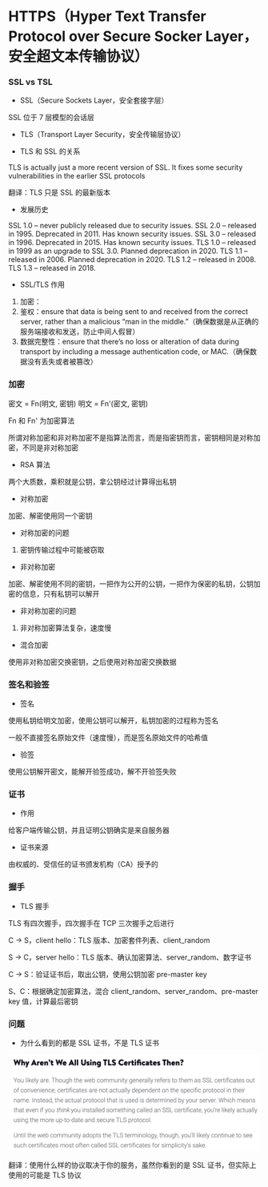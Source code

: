 # HTTPS（Hyper Text Transfer Protocol over Secure Socker Layer，安全超文本传输协议）


### SSL vs TSL

* SSL（Secure Sockets Layer，安全套接字层）

SSL 位于 7 层模型的会话层


* TLS（Transport Layer Security，安全传输层协议）


* TLS 和 SSL 的关系

TLS is actually just a more recent version of SSL. It fixes some security vulnerabilities in the earlier SSL protocols

翻译：TLS 只是 SSL 的最新版本


* 发展历史

SSL 1.0 – never publicly released due to security issues.
SSL 2.0 – released in 1995. Deprecated in 2011. Has known security issues.
SSL 3.0 – released in 1996. Deprecated in 2015. Has known security issues.
TLS 1.0 – released in 1999 as an upgrade to SSL 3.0. Planned deprecation in 2020.
TLS 1.1 – released in 2006. Planned deprecation in 2020.
TLS 1.2 – released in 2008.
TLS 1.3 – released in 2018.


* SSL/TLS 作用

1. 加密：
2. 鉴权：ensure that data is being sent to and received from the correct server, rather than a malicious “man in the middle.”（确保数据是从正确的服务端接收和发送，防止中间人假冒）
3. 数据完整性：ensure that there’s no loss or alteration of data during transport by including a message authentication code, or MAC.（确保数据没有丢失或者被篡改）


### 加密

密文 = Fn(明文, 密钥)             明文 = Fn'(密文, 密钥)

Fn 和 Fn' 为加密算法

所谓对称加密和非对称加密不是指算法而言，而是指密钥而言，密钥相同是对称加密，不同是非对称加密

* RSA 算法

两个大质数，乘积就是公钥，拿公钥经过计算得出私钥


* 对称加密

加密、解密使用同一个密钥


* 对称加密的问题

1. 密钥传输过程中可能被窃取


* 非对称加密

加密、解密使用不同的密钥，一把作为公开的公钥，一把作为保密的私钥，公钥加密的信息，只有私钥可以解开


* 非对称加密的问题

1. 非对称加密算法复杂，速度慢


* 混合加密

使用非对称加密交换密钥，之后使用对称加密交换数据


### 签名和验签

* 签名

使用私钥给明文加密，使用公钥可以解开，私钥加密的过程称为签名

一般不直接签名原始文件（速度慢），而是签名原始文件的哈希值


* 验签

使用公钥解开密文，能解开验签成功，解不开验签失败


### 证书

* 作用

给客户端传输公钥，并且证明公钥确实是来自服务器


* 证书来源

由权威的、受信任的证书颁发机构（CA）授予的


### 握手

* TLS 握手

TLS 有四次握手，四次握手在 TCP 三次握手之后进行

C -> S，client hello：TLS 版本、加密套件列表、client_random

S -> C，server hello：TLS 版本、确认加密算法、server_random、数字证书

C -> S：验证证书后，取出公钥，使用公钥加密 pre-master key

S、C：根据确定加密算法，混合 client_random、server_random、pre-master key 值，计算最后密钥


### 问题

* 为什么看到的都是 SSL 证书，不是 TLS 证书

![Why Aren't We All Using TLS Certificates Then 为什么我们不使用 TLS 证书](TLS证书.png)

翻译：使用什么样的协议取决于你的服务，虽然你看到的是 SSL 证书，但实际上使用的可能是 TLS 协议
